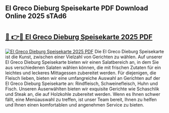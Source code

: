 ## El Greco Dieburg Speisekarte PDF Download Online 2025 sTAd6

# <h2><a href="http://gcb06q9.nevu.top/?p=El+Greco+Dieburg+Speisekarte">🔗 👉🔴 El Greco Dieburg Speisekarte 2025 PDF</a></h2>

[![El Greco Dieburg Speisekarte 2025 PDF](https://i.imgur.com/dBaPXMq.png)](http://gcb06q9.nevu.top/?p=El+Greco+Dieburg+Speisekarte)
Die El Greco Dieburg Speisekarte ist die Kunst, zwischen einer Vielzahl von Gerichten zu wählen. Auf unserer El Greco Dieburg Speisekarte bieten wir einen Salatbereich an, in dem Sie aus verschiedenen Salaten wählen können, die mit frischen Zutaten für ein leichtes und leckeres Mittagessen zubereitet werden. Für diejenigen, die Fleisch lieben, bieten wir eine umfangreiche Auswahl an Gerichten auf der El Greco Dieburg Speisekarte an: Rindfleisch, Schweinefleisch, Huhn und Fisch. Unseren Auserwählten bieten wir exquisite Gerichte wie Schaschlik und Steak an, die auf Holzkohle zubereitet werden. Wenn es Ihnen schwer fällt, eine Menüauswahl zu treffen, ist unser Team bereit, Ihnen zu helfen und Ihnen einen komfortablen und angenehmen Service zu bieten.
